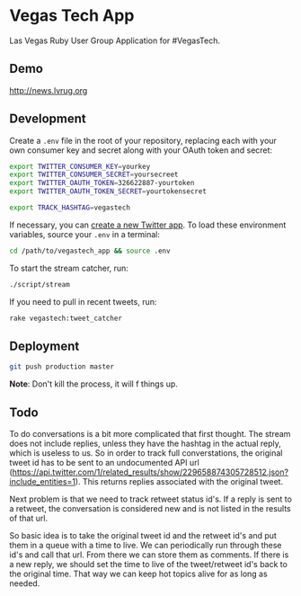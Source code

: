 # Vegas Tech App

Las Vegas Ruby User Group Application for #VegasTech.

## Demo

http://news.lvrug.org

## Development

Create a `.env` file in the root of your repository, replacing each with your
own consumer key and secret along with your OAuth token and secret:

```bash
export TWITTER_CONSUMER_KEY=yourkey
export TWITTER_CONSUMER_SECRET=yoursecreet
export TWITTER_OAUTH_TOKEN=326622887-yourtoken
export TWITTER_OAUTH_TOKEN_SECRET=yourtokensecret

export TRACK_HASHTAG=vegastech
```

If necessary, you can [create a new Twitter app](https://dev.twitter.com/apps).
To load these environment variables, source your `.env` in a terminal:

```bash
cd /path/to/vegastech_app && source .env
```

To start the stream catcher, run:

```bash
./script/stream
```

If you need to pull in recent tweets, run:

```bash
rake vegastech:tweet_catcher
```

## Deployment

```bash
git push production master
```

**Note**: Don't kill the process, it will f things up.

## Todo

To do conversations is a bit more complicated that first thought. The stream does not include replies, unless they have the hashtag in the actual reply, which is useless to us. So in order to track full converstations, the original tweet id has to be sent to an undocumented API url (https://api.twitter.com/1/related_results/show/229658874305728512.json?include_entities=1). This returns replies associated with the original tweet.

Next problem is that we need to track retweet status id's. If a reply is sent to a retweet, the conversation is considered new and is not listed in the results of that url.

So basic idea is to take the original tweet id and the retweet id's and put them in a queue with a time to live. We can periodically run through these id's and call that url. From there we can store them as comments. If there is a new reply, we should set the time to live of the tweet/retweet id's back to the original time. That way we can keep hot topics alive for as long as needed.
